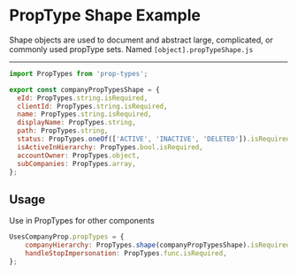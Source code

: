 # PropType Shape Example

Shape objects are used to document and abstract large, complicated, or commonly used propType sets. Named `[object].propTypeShape.js`

---

```jsx
import PropTypes from 'prop-types';

export const companyPropTypesShape = {
  eId: PropTypes.string.isRequired,
  clientId: PropTypes.string.isRequired,
  name: PropTypes.string.isRequired,
  displayName: PropTypes.string,
  path: PropTypes.string,
  status: PropTypes.oneOf(['ACTIVE', 'INACTIVE', 'DELETED']).isRequired,
  isActiveInHierarchy: PropTypes.bool.isRequired,
  accountOwner: PropTypes.object,
  subCompanies: PropTypes.array,
};
```

## Usage
Use in PropTypes for other components
```jsx
UsesCompanyProp.propTypes = {
    companyHierarchy: PropTypes.shape(companyPropTypesShape).isRequired,
    handleStopImpersonation: PropTypes.func.isRequired,
};
```
